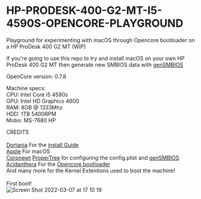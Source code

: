 # HP-PRODESK-400-G2-MT-I5-4590S-OPENCORE-PLAYGROUND
Playground for experimenting with macOS through Opencore bootloader on a HP ProDesk 400 G2 MT (WIP)


If you're going to use this repo to try and install macOS on your own HP ProDesk 400 G2 MT then generate new SMBIOS data with [genSMBIOS](https://github.com/corpnewt/GenSMBIOS)


OpenCore version: 0.7.8


Machine specs: <br />
CPU: Intel Core i5 4590s <br />
GPU: Intel HD Graphics 4600 <br />
RAM: 8GB @ 1333Mhz <br />
HDD: 1TB 5400RPM <br />
Mobo: MS-7680 HP <br />

CREDITS <br />
<br />
[Dortania](https://github.com/dortania) For the [install Guide](https://dortania.github.io/OpenCore-Install-Guide/) <br />
[Apple](https://github.com/apple) For macOS <br />
[Corpnewt](https://github.com/corpnewt) [ProperTree](https://github.com/corpnewt/ProperTree) for configuring the config.plist and [genSMBIOS](https://github.com/corpnewt/GenSMBIOS) <br />
[Acidanthera](https://github.com/acidanthera) For the [Opencore bootloader](https://github.com/acidanthera/OpenCorePkg) <br />
And many more for the Kernel Extentions used to boot the machine!<br />
<br />
First boot! <br />
![Screen Shot 2022-03-07 at 17 10 19](https://user-images.githubusercontent.com/36078103/157072930-484087fa-310d-4524-88ca-436db481e66f.png)<br />
